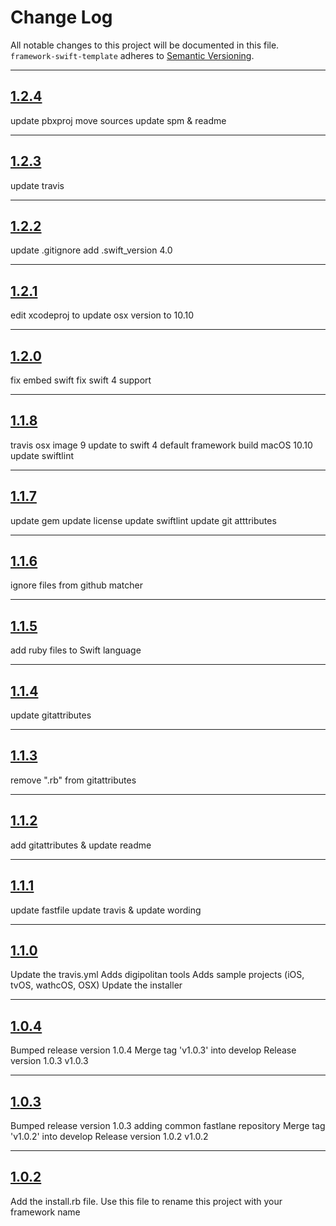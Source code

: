 # Change Log

All notable changes to this project will be documented in this file.
`framework-swift-template` adheres to [Semantic Versioning](http://semver.org/).

---

## [1.2.4](https://github.com/Digipolitan/framework-swift-template/releases/tag/v1.2.4)

update pbxproj
move sources
update spm & readme

---

## [1.2.3](https://github.com/Digipolitan/framework-swift-template/releases/tag/v1.2.3)

update travis

---

## [1.2.2](https://github.com/Digipolitan/framework-swift-template/releases/tag/v1.2.2)

update .gitignore
add .swift_version 4.0

---

## [1.2.1](https://github.com/Digipolitan/framework-swift-template/releases/tag/v1.2.1)

edit xcodeproj to update osx version to 10.10

---

## [1.2.0](https://github.com/Digipolitan/framework-swift-template/releases/tag/v1.2.0)

fix embed swift
fix swift 4 support

---

## [1.1.8](https://github.com/Digipolitan/framework-swift-template/releases/tag/v1.1.8)

travis osx image 9
update to swift 4
default framework build macOS 10.10
update swiftlint

---

## [1.1.7](https://github.com/Digipolitan/framework-swift-template/releases/tag/v1.1.7)

update gem
update license
update swiftlint
update git atttributes

---

## [1.1.6](https://github.com/Digipolitan/framework-swift-template/releases/tag/v1.1.6)

ignore files from github matcher

---

## [1.1.5](https://github.com/Digipolitan/framework-swift-template/releases/tag/v1.1.5)

add ruby files to Swift language

---

## [1.1.4](https://github.com/Digipolitan/framework-swift-template/releases/tag/v1.1.4)

update gitattributes

---

## [1.1.3](https://github.com/Digipolitan/framework-swift-template/releases/tag/v1.1.3)

remove ".rb" from gitattributes

---

## [1.1.2](https://github.com/Digipolitan/framework-swift-template/releases/tag/v1.1.2)

add gitattributes & update readme

---

## [1.1.1](https://github.com/Digipolitan/framework-swift-template/releases/tag/v1.1.1)

update fastfile
update travis & update wording

---

## [1.1.0](https://github.com/Digipolitan/framework-swift-template/releases/tag/v1.1.0)

Update the travis.yml
Adds digipolitan tools
Adds sample projects (iOS, tvOS, wathcOS, OSX)
Update the installer

---

## [1.0.4](https://github.com/Digipolitan/framework-swift-template/releases/tag/v1.0.4)

Bumped release version 1.0.4
Merge tag 'v1.0.3' into develop
Release version 1.0.3 v1.0.3

---

## [1.0.3](https://github.com/Digipolitan/framework-swift-template/releases/tag/v1.0.3)

Bumped release version 1.0.3
adding common fastlane repository
Merge tag 'v1.0.2' into develop
Release version 1.0.2 v1.0.2

---

## [1.0.2](https://github.com/Digipolitan/framework-swift-template/releases/tag/v1.0.2)

Add the install.rb file. Use this file to rename this project with your framework name
